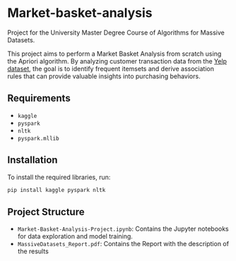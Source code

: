 # Market-basket-analysis
Project for the University Master Degree Course of Algorithms for Massive Datasets.

This project aims to perform a Market Basket Analysis from scratch using the Apriori algorithm. By analyzing customer transaction data from the [Yelp dataset](https://www.kaggle.com/datasets/yelp-dataset/yelp-dataset), the goal is to identify frequent itemsets and derive association rules that can provide valuable insights into purchasing behaviors. 

## Requirements

- `kaggle`
- `pyspark`
- `nltk`
- `pyspark.mllib`

## Installation

To install the required libraries, run:

```bash
pip install kaggle pyspark nltk
```
## Project Structure

- `Market-Basket-Analysis-Project.ipynb`: Contains the Jupyter notebooks for data exploration and model training.
- `MassiveDatasets_Report.pdf`: Contains the Report with the description of the results
